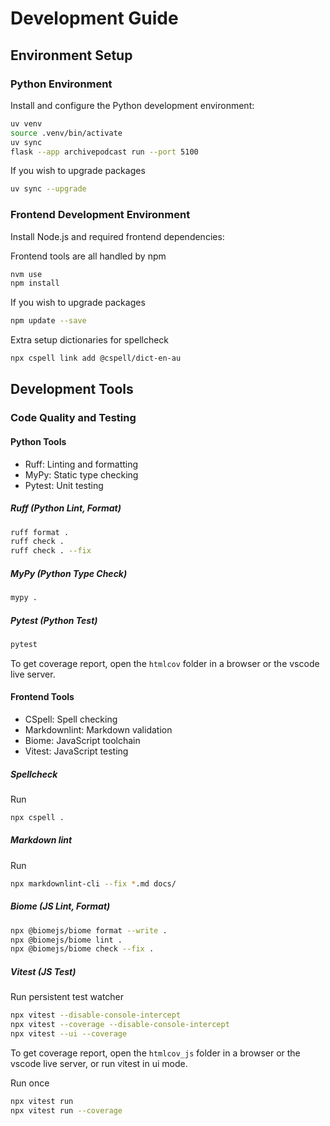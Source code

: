 # Development Guide

## Environment Setup

### Python Environment

Install and configure the Python development environment:

```bash
uv venv
source .venv/bin/activate
uv sync
flask --app archivepodcast run --port 5100
```

If you wish to upgrade packages

```bash
uv sync --upgrade
```

### Frontend Development Environment

Install Node.js and required frontend dependencies:

Frontend tools are all handled by npm

```bash
nvm use
npm install
```

If you wish to upgrade packages

```bash
npm update --save
```

Extra setup dictionaries for spellcheck

```bash
npx cspell link add @cspell/dict-en-au
```

## Development Tools

### Code Quality and Testing

#### Python Tools

- Ruff: Linting and formatting
- MyPy: Static type checking
- Pytest: Unit testing

##### Ruff (Python Lint, Format)

```bash
ruff format .
ruff check .
ruff check . --fix
```

##### MyPy (Python Type Check)

```bash
mypy .
```

##### Pytest (Python Test)

```bash
pytest
```

To get coverage report, open the `htmlcov` folder in a browser or the vscode live server.

#### Frontend Tools

- CSpell: Spell checking
- Markdownlint: Markdown validation
- Biome: JavaScript toolchain
- Vitest: JavaScript testing

##### Spellcheck

Run

```bash
npx cspell .
```

##### Markdown lint

Run

```bash
npx markdownlint-cli --fix *.md docs/
```

##### Biome (JS Lint, Format)

```bash
npx @biomejs/biome format --write .
npx @biomejs/biome lint .
npx @biomejs/biome check --fix .
```

##### Vitest (JS Test)

Run persistent test watcher

```bash
npx vitest --disable-console-intercept
npx vitest --coverage --disable-console-intercept
npx vitest --ui --coverage
```

To get coverage report, open the `htmlcov_js` folder in a browser or the vscode live server, or run vitest in ui mode.

Run once

```bash
npx vitest run
npx vitest run --coverage
```
